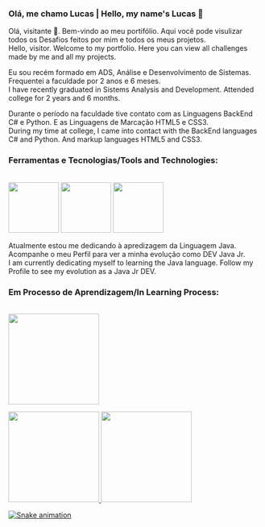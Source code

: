 ### Olá, me chamo Lucas | Hello, my name's Lucas 👋

Olá, visitante :space_invader:. Bem-vindo ao meu portifólio. Aqui você pode visulizar todos os Desafios feitos por mim e todos os meus projetos.
<br>Hello, visitor. Welcome to my portfolio. Here you can view all challenges made by me and all my projects.

Eu sou recém formado em ADS, Análise e Desenvolvimento de Sistemas. Frequentei a faculdade por 2 anos e 6 meses.
<br>I have recently graduated in Sistems Analysis and Development. Attended college for 2 years and 6 months.

Durante o período na faculdade tive contato com as Linguagens BackEnd C# e Python. E as Linguagens de Marcação HTML5 e CSS3.
<br>During my time at college, I came into contact with the BackEnd languages C# and Python. And markup languages HTML5 and CSS3.

### Ferramentas e Tecnologias/Tools and Technologies: 
<br><img src="https://cdn.jsdelivr.net/gh/devicons/devicon/icons/python/python-original-wordmark.svg" width="100" height="100" /> <img src="https://cdn.jsdelivr.net/gh/devicons/devicon/icons/html5/html5-original.svg" width="100" height="100"/> <img src="https://cdn.jsdelivr.net/gh/devicons/devicon/icons/css3/css3-original.svg" width="100" height="100"/>


Atualmente estou me dedicando à apredizagem da Linguagem Java. Acompanhe o meu Perfil para ver a minha evolução como DEV Java Jr.
<br>I am currently dedicating myself to learning the Java language. Follow my Profile to see my evolution as a Java Jr DEV.

### Em Processo de Aprendizagem/In Learning Process:
<br><img src="https://cdn.jsdelivr.net/gh/devicons/devicon/icons/java/java-original-wordmark.svg"  width="180" height="180"/>

<div>
<a href="https://github.com/luccas-san">
<img height="180em" src="https://github-readme-stats.vercel.app/api/top-langs/?username=luccas-san&layout=compact&langs_count=7&theme=dracula"/>
<img height="180em" src="https://github-readme-stats.vercel.app/api?username=luccas-san&show_icons=true&theme=dracula&include_all_commits=true&count_private=true"/>
</div>


![Snake animation](https://github.com/luccas-san/luccas-san/blob/output/github-contribution-grid-snake.svg)

